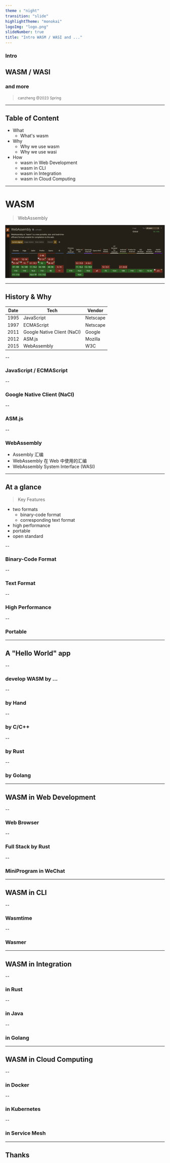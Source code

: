 ```yaml
---
theme : "night"
transition: "slide"
highlightTheme: "monokai"
logoImg: "logo.png"
slideNumber: true
title: "Intro WASM / WASI and ..."
---
```


### Intro
## WASM / WASI
### and more

> <small>canzheng @2023 Spring</small>

---

## Table of Content

- What
    - What's wasm
- Why
    - Why we use wasm
    - Why we use wasi
- How
    - wasm in Web Development
    - wasm in CLI
    - wasm in Integration
    - wasm in Cloud Computing

---

# WASM

> WebAssembly

<img src="assets/caniuse.png" alt="" />

---

## History & Why

| Date | Tech | Vendor |
| - | - | - |
| 1995 | JavaScript | Netscape |
| 1997 | ECMAScript | Netscape |
| 2011 | Google Native Client (NaCl) | Google |
| 2012 | ASM.js | Mozilla |
| 2015 | WebAssembly | W3C |

--

### JavaScript / ECMAScript

--

### Google Native Client (NaCl)

--

### ASM.js

--

### WebAssembly

- Assembly 汇编
- WebAssembly 在 Web 中使用的汇编
- WebAssembly System Interface (WASI)

---

## At a glance

> Key Features

- two formats
    - binary-code format
    - corresponding text format
- high performance
- portable
- open standard

--

### Binary-Code Format

--

### Text Format

--

### High Performance

--

### Portable

---

## A "Hello World" app

--

### develop WASM by ...

--

### by Hand

--

### by C/C++

--

### by Rust

--

### by Golang

---

## WASM in Web Development

--

### Web Browser

--

### Full Stack by Rust

--

### MiniProgram in WeChat

---

## WASM in CLI

--

### Wasmtime

--

### Wasmer

---

## WASM in Integration

--

### in Rust

--

### in Java

--

### in Golang

---

## WASM in Cloud Computing

--

### in Docker

--

### in Kubernetes

--

### in Service Mesh

---

## Thanks





